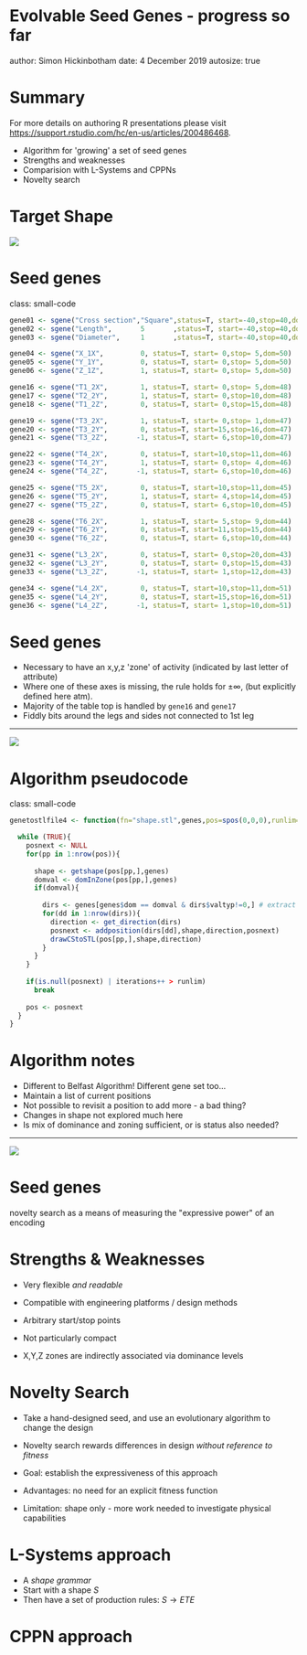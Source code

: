 <style>
.footer {
    color: black;
    background: #E8E8E8;
    position: fixed;
    top: 90%;
    text-align:center;
    width:2000px
}
</style>
<style>
.small-code pre code {
  font-size: 0.8em;
}
</style>


Evolvable Seed Genes - progress so far
========================================================
author: Simon Hickinbotham 
date: 4 December 2019
autosize: true

Summary
========================================================

For more details on authoring R presentations please visit <https://support.rstudio.com/hc/en-us/articles/200486468>.

- Algorithm for 'growing' a set of seed genes
- Strengths and weaknesses
- Comparision with L-Systems and CPPNs
- Novelty search

Target Shape
========================================================
![](blender_table.png)



Seed genes
========================================================
class: small-code

```r
gene01 <- sgene("Cross section","Square",status=T, start=-40,stop=40,dom=1)
gene02 <- sgene("Length",       5       ,status=T, start=-40,stop=40,dom=1)
gene03 <- sgene("Diameter",     1       ,status=T, start=-40,stop=40,dom=0)

gene04 <- sgene("X_1X",         0, status=T, start= 0,stop= 5,dom=50)
gene05 <- sgene("Y_1Y",         0, status=T, start= 0,stop= 5,dom=50)
gene06 <- sgene("Z_1Z",         1, status=T, start= 0,stop= 5,dom=50)

gene16 <- sgene("T1_2X",        1, status=T, start= 0,stop= 5,dom=48)
gene17 <- sgene("T2_2Y",        1, status=T, start= 0,stop=10,dom=48)
gene18 <- sgene("T1_2Z",        0, status=T, start= 0,stop=15,dom=48)

gene19 <- sgene("T3_2X",        1, status=T, start= 0,stop= 1,dom=47)
gene20 <- sgene("T3_2Y",        0, status=T, start=15,stop=16,dom=47)
gene21 <- sgene("T3_2Z",       -1, status=T, start= 6,stop=10,dom=47)

gene22 <- sgene("T4_2X",        0, status=T, start=10,stop=11,dom=46)
gene23 <- sgene("T4_2Y",        1, status=T, start= 0,stop= 4,dom=46)
gene24 <- sgene("T4_2Z",       -1, status=T, start= 6,stop=10,dom=46)

gene25 <- sgene("T5_2X",        0, status=T, start=10,stop=11,dom=45)
gene26 <- sgene("T5_2Y",        1, status=T, start= 4,stop=14,dom=45)
gene27 <- sgene("T5_2Z",        0, status=T, start= 6,stop=10,dom=45)

gene28 <- sgene("T6_2X",        1, status=T, start= 5,stop= 9,dom=44)
gene29 <- sgene("T6_2Y",        0, status=T, start=11,stop=15,dom=44)
gene30 <- sgene("T6_2Z",        0, status=T, start= 6,stop=10,dom=44)

gene31 <- sgene("L3_2X",        0, status=T, start= 0,stop=20,dom=43)
gene32 <- sgene("L3_2Y",        0, status=T, start= 0,stop=15,dom=43)
gene33 <- sgene("L3_2Z",       -1, status=T, start= 1,stop=12,dom=43)

gene34 <- sgene("L4_2X",        0, status=T, start=10,stop=11,dom=51)
gene35 <- sgene("L4_2Y",        0, status=T, start=15,stop=16,dom=51)
gene36 <- sgene("L4_2Z",       -1, status=T, start= 1,stop=10,dom=51)
```


Seed genes
========================================================

- Necessary to have an x,y,z 'zone' of activity (indicated by last letter of attribute)
- Where one of these axes is missing, the rule holds for $\pm \infty$, (but explicitly defined here atm).
- Majority of the table top is handled by `gene16` and `gene17`
- Fiddly bits around the legs and sides not connected to 1st leg

***

![](blender_table.png)



Algorithm pseudocode
========================================================
class: small-code

```r
genetostlfile4 <- function(fn="shape.stl",genes,pos=spos(0,0,0),runlim=1000){

  while (TRUE){
    posnext <- NULL
    for(pp in 1:nrow(pos)){
      
      shape <- getshape(pos[pp,],genes)
      domval <- domInZone(pos[pp,],genes)
      if(domval){
        
        dirs <- genes[genes$dom == domval & dirs$valtyp!=0,] # extract domlevel
        for(dd in 1:nrow(dirs)){
          direction <- get_direction(dirs)
          posnext <- addposition(dirs[dd],shape,direction,posnext)
          drawCStoSTL(pos[pp,],shape,direction)
        }
      }
    }
    
    if(is.null(posnext) | iterations++ > runlim)      
      break
    
    pos <- posnext
  }
}
```


Algorithm notes
========================================================

- Different to Belfast Algorithm! Different gene set too...
- Maintain a list of current positions
- Not possible to revisit a position to add more - a bad thing? 
- Changes in shape not explored much here
- Is mix of dominance and zoning sufficient, or is status also needed? 

***

![](blender_table.png)




Seed genes
========================================================


novelty search as a means of measuring the "expressive power" of an encoding



Strengths & Weaknesses
========================================================

- Very flexible *and readable*
- Compatible with engineering platforms / design methods

- Arbitrary start/stop points
- Not particularly compact
- X,Y,Z zones are indirectly associated via dominance levels


Novelty Search
=======

- Take a hand-designed seed, and use an evolutionary algorithm to change the design
- Novelty search rewards differences in design *without reference to fitness*
- Goal: establish the expressiveness of this approach

- Advantages: no need for an explicit fitness function
- Limitation: shape only - more work needed to investigate physical capabilities






L-Systems approach
===

- A *shape grammar*
- Start with a shape $S$
- Then have a set of production rules: $S \rightarrow ETE$




CPPN approach
====











